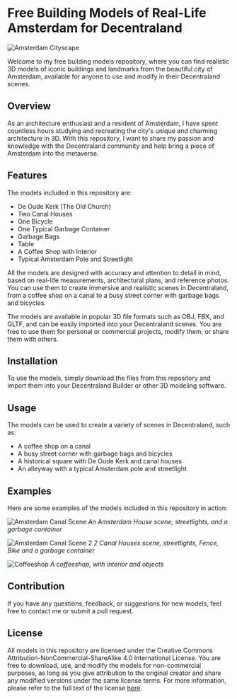 # Free Building Models of Real-Life Amsterdam for Decentraland

![Amsterdam Cityscape](https://i.imgur.com/YVNGbU7.jpg)

Welcome to my free building models repository, where you can find realistic 3D models of iconic buildings and landmarks from the beautiful city of Amsterdam, available for anyone to use and modify in their Decentraland scenes.

## Overview

As an architecture enthusiast and a resident of Amsterdam, I have spent countless hours studying and recreating the city's unique and charming architecture in 3D. With this repository, I want to share my passion and knowledge with the Decentraland community and help bring a piece of Amsterdam into the metaverse.

## Features

The models included in this repository are:

- De Oude Kerk (The Old Church)
- Two Canal Houses
- One Bicycle
- One Typical Garbage Container
- Garbage Bags
- Table
- A Coffee Shop with Interior
- Typical Amsterdam Pole and Streetlight

All the models are designed with accuracy and attention to detail in mind, based on real-life measurements, architectural plans, and reference photos. You can use them to create immersive and realistic scenes in Decentraland, from a coffee shop on a canal to a busy street corner with garbage bags and bicycles.

The models are available in popular 3D file formats such as OBJ, FBX, and GLTF, and can be easily imported into your Decentraland scenes. You are free to use them for personal or commercial projects, modify them, or share them with others.

## Installation

To use the models, simply download the files from this repository and import them into your Decentraland Builder or other 3D modeling software.

## Usage

The models can be used to create a variety of scenes in Decentraland, such as:

- A coffee shop on a canal
- A busy street corner with garbage bags and bicycles
- A historical square with De Oude Kerk and canal houses
- An alleyway with a typical Amsterdam pole and streetlight

## Examples

Here are some examples of the models included in this repository in action:

![Amsterdam Canal Scene](https://i.imgur.com/G0QesWa.png)
*An Amsterdam House scene, streetlights, and a garbage container*

![Amsterdam Canal Scene 2](https://i.imgur.com/Tn1NfuR.png)
*2 Canal Houses scene, streetlights, Fence, Bike and a garbage container*

![Coffeeshop](https://i.imgur.com/0gBOtdE.png)
*A coffeeshop, with interior and objects*


## Contribution

If you have any questions, feedback, or suggestions for new models, feel free to contact me or submit a pull request.

## License

All models in this repository are licensed under the Creative Commons Attribution-NonCommercial-ShareAlike 4.0 International License. You are free to download, use, and modify the models for non-commercial purposes, as long as you give attribution to the original creator and share any modified versions under the same license terms. For more information, please refer to the full text of the license [here](https://creativecommons.org/licenses/by-nc-sa/4.0/legalcode).

